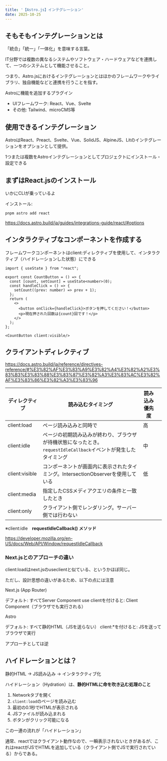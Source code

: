 ```yaml
---
title: '【Astro.js】インテグレーション'
date: 2025-10-25
---
```


## そもそもインテグレーションとは

「統合」「統一」「一体化」を意味する言葉。

IT分野では複数の異なるシステムやソフトウェア・ハードウェアなどを連携して、一つのシステムとして機能させること。

つまり、Astro.jsにおけるインテグレーションとはほかのフレームワークやライブラリ、独自機能などと連携を行うことを指す。

Astroに機能を追加するプラグイン

- UIフレームワーク: React、Vue、Svelte
- その他: Tailwind、microCMS等

## 使用できるインテグレーション

AstroはReact、Preact、Svelte、Vue、SolidJS、AlpineJS、Litのインテグレーションをオプションとして提供。

1つまたは複数をAstroインテグレーションとしてプロジェクトにインストール・設定できる

## まずはReact.jsのインストール

いかにCLIが乗っているよ

インストール:

```bash
pnpm astro add react
```

https://docs.astro.build/ja/guides/integrations-guide/react/#options

## インタラクティブなコンポーネントを作成する

フレームワークコンポーネントはclient:ディレクティブを使用して、インタラクティブ（ハイドレーションした状態）にできる

```tsx
import { useState } from "react";

export const CountButton = () => {
  const [count, setCount] = useState<number>(0);
  const handleClick = () => {
    setCount((prev: number) => prev + 1);
  };
  return (
    <>
      <button onClick={handleClick}>ボタンを押してください！</button>
      <p>現在押された回数は{count}回です！</p>
    </>
  );
};

<CountButton client:visible/>
```

## クライアントディレクティブ

https://docs.astro.build/ja/reference/directives-reference/#%E3%82%AF%E3%83%A9%E3%82%A4%E3%82%A2%E3%83%B3%E3%83%88%E3%83%87%E3%82%A3%E3%83%AC%E3%82%AF%E3%83%86%E3%82%A3%E3%83%96

| ディレクティブ | 読み込むタイミング | 読み込み優先度 |  |
| --- | --- | --- | --- |
| client:load | ページ読み込みと同時で | 高 |  |
| client:idle | ページの初期読み込みが終わり、ブラウザが待機状態になったとき。`requestIdleCallback`イベントが発生したタイミング | 中 |  |
| client:visible | コンポーネントが画面内に表示されたタイミング。IntersectionObserverを使用している | 低 |  |
| client:media | 指定したCSSメディアクエリの条件と一致したとき |  |  |
| client:only | クライアント側でレンダリング。サーバー側では行わない |  |  |

※client:idle　**requestIdleCallback() メソッド**

https://developer.mozilla.org/en-US/docs/Web/API/Window/requestIdleCallback

### Next.jsとのアプローチの違い

client:loadはnext.jsのuseclientと似ている、というかほぼ同じ。

ただし、設計思想の違いがあるため、以下の点には注意

Next.js (App Router)

デフォルト: すべてServer Component
use clientを付けると: Client Component（ブラウザでも実行される）

Astro

デフォルト: すべて静的HTML（JSを送らない）
client:*を付けると: JSを送ってブラウザで実行

アプローチとしては逆

## ハイドレーションとは？

静的HTML → JS読み込み → インタラクティブ化

ハイドレーション（Hydration）は、**静的HTMLに命を吹き込む処理のこと**

1. Networkタブを開く
2. `client:load`のページを読み込む
3. 最初の0.1秒でHTMLが表示される
4. JSファイルが読み込まれる
5. ボタンがクリック可能になる

この一連の流れが「ハイドレーション」

通常、reactではクライアント動作なので、一瞬表示されないときがあるが、これはreactがJSでHTMLを追加している（クライアント側でJSで実行されている）からである。